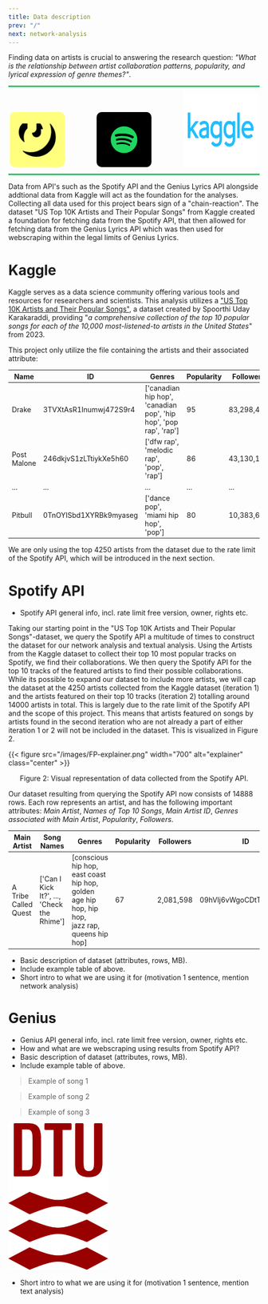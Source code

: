 ```yaml
---
title: Data description
prev: "/"
next: network-analysis
---
```


Finding data on artists is crucial to answering the research question: *"What is the relationship between artist collaboration patterns, popularity, and lyrical expression of genre themes?"*. 

<div style="text-align: center;">
    <div style="border-top: 3px solid #22c55e; margin-bottom: 10px;"></div>
    <a href="https://docs.genius.com" style="margin-right: 60px; display: inline-block;"><img src="/images/genius-logo.webp" alt="Genius Lyrics" width="110" height="110" style="border-radius: 10px;"></a>
    <a href="https://developer.spotify.com/documentation/web-api" style="margin-right: 60px; display: inline-block;"><img src="/images/spotify-logo.png" alt="Spotify" width="110" height="110" style="border-radius: 10px;"></a>
    <a href="https://www.kaggle.com/datasets/spoorthiuk/us-top-10k-artists-and-their-popular-songs" style="display: inline-block;"><img src="/images/kaggle-logo.webp" alt="Kaggle" width="150" height="150"></a>
    <div style="border-bottom: 3px solid #22c55e; margin-top: 10px;"></div>
</div>

Data from API's such as the Spotify API and the Genius Lyrics API alongside addtional data from Kaggle will act as the foundation for the analyses. Collecting all data used for this project bears sign of a "chain-reaction". The dataset "US Top 10K Artists and Their Popular Songs" from Kaggle created a foundation for fetching data from the Spotify API, that then allowed for fetching data from the Genius Lyrics API which was then used for webscraping within the legal limits of Genius Lyrics.  

# Kaggle 
Kaggle serves as a data science community offering various tools and resources for researchers and scientists. This analysis utilizes a ["US Top 10K Artists and Their Popular Songs"](https://www.kaggle.com/datasets/spoorthiuk/us-top-10k-artists-and-their-popular-songs), a dataset created by Spoorthi Uday Karakaraddi, providing "*a comprehensive collection of the top 10 popular songs for each of the 10,000 most-listened-to artists in the United States*" from 2023.

This project only utilize the file containing the artists and their associated attribute:

| Name          | ID                    | Genres                                            | Popularity | Followers |
|---------------|-----------------------|---------------------------------------------------|------------|-----------|
| Drake         | 3TVXtAsR1Inumwj472S9r4 | ['canadian hip hop', 'canadian pop', 'hip hop', 'pop rap', 'rap'] | 95         | 83,298,497|
| Post Malone   | 246dkjvS1zLTtiykXe5h60 | ['dfw rap', 'melodic rap', 'pop', 'rap']          | 86         | 43,130,108|
| ...           | ...                   | ...                                               | ...        | ...       |
| Pitbull       | 0TnOYISbd1XYRBk9myaseg | ['dance pop', 'miami hip hop', 'pop']             | 80         | 10,383,655|

We are only using the top 4250 artists from the dataset due to the rate limit of the Spotify API, which will be introduced in the next section.

# Spotify API
- Spotify API general info, incl. rate limit free version, owner, rights etc.

Taking our starting point in the "US Top 10K Artists and Their Popular Songs"-dataset, we query the Spotify API a multitude of times to construct the dataset for our network analysis and textual analysis. Using the Artists from the Kaggle dataset to collect their top 10 most popular tracks on Spotify, we find their collaborations. We then query the Spotify API for the top 10 tracks of the featured artists to find their possible collaborations. While its possible to expand our dataset to include more artists, we will cap the dataset at the 4250 artists collected from the Kaggle dataset (iteration 1) and the artists featured on their top 10 tracks (iteration 2) totalling around 14000 artists in total. This is largely due to the rate limit of the Spotify API and the scope of this project. This means that artists featured on songs by artists found in the second iteration who are not already a part of either iteration 1 or 2 will not be included in the dataset. This is visualized in Figure 2.

{{< figure src="/images/FP-explainer.png" width="700" alt="explainer" class="center" >}}
<p style="text-align: center;">Figure 2: Visual representation of data collected from the Spotify API.</p>

Our dataset resulting from querying the Spotify API now consists of 14888 rows. Each row represents an artist, and has the following important attributes: *Main Artist*, *Names of Top 10 Songs*, *Main Artist ID*, *Genres associated with Main Artist*, *Popularity*, *Followers*. 

| Main Artist           | Song Names                                       | Genres                                                                         | Popularity | Followers | ID                 |
|-----------------------|--------------------------------------------------|--------------------------------------------------------------------------------|------------|-----------|--------------------|
| A Tribe Called Quest | ['Can I Kick It?', ..., 'Check the Rhime']       | [conscious hip hop, east coast hip hop, <br>golden age hip hop, hip hop, <br>jazz rap, queens hip hop] | 67         | 2,081,598 | 09hVIj6vWgoCDtT03h8ZCa |

- Basic description of dataset (attributes, rows, MB).
- Include example table of above.
- Short intro to what we are using it for (motivation 1 sentence, mention network analysis) 

# Genius 
- Genius API general info, incl. rate limit free version, owner, rights etc.
- How and what are we webscraping using results from Spotify API? 
- Basic description of dataset (attributes, rows, MB).
- Include example table of above.

> Example of song 1

> Example of song 2

> Example of song 3

<img src="/images/dtu-logo.png" width="200" />

- Short intro to what we are using it for (motivation 1 sentence, mention text analysis)
